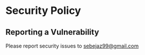 # Security Policy
## Reporting a Vulnerability
Please report security issues to sebejaz99@gmail.com
